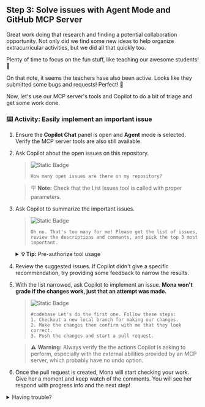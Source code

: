 ## Step 3: Solve issues with Agent Mode and GitHub MCP Server

Great work doing that research and finding a potential collaboration opportunity.
Not only did we find some new ideas to help organize extracurricular activities, but we did all that quickly too.

Plenty of time to focus on the fun stuff, like teaching our awesome students! 🌱

On that note, it seems the teachers have also been active.
Looks like they submitted some bugs and requests! Perfect! 🚀

Now, let's use our MCP server's tools and Copilot to do a bit of triage and get some work done.

### :keyboard: Activity: Easily implement an important issue

1. Ensure the **Copilot Chat** panel is open and **Agent** mode is selected. Verify the MCP server tools are also still available.

1. Ask Copilot about the open issues on this repository.

   > ![Static Badge](https://img.shields.io/badge/-Prompt-text?style=social&logo=github%20copilot)
   >
   > ```prompt
   > How many open issues are there on my repository?
   > ```

   > 🪧 **Note:** Check that the List Issues tool is called with proper parameters.

1. Ask Copilot to summarize the important issues.

   > ![Static Badge](https://img.shields.io/badge/-Prompt-text?style=social&logo=github%20copilot)
   >
   > ```prompt
   > Oh no. That's too many for me! Please get the list of issues,
   > review the descriptions and comments, and pick the top 3 most important.
   > ```

   <details>
   <summary> <b> 💡 Tip:</b> Pre-authorize tool usage</summary><br/>

   If Copilot uses a tool often, you can proactively grant permission for the rest of the conversation session.

   <img width="350" src="https://github.com/user-attachments/assets/d741191e-4d98-489d-92d2-f1069fd6c34e"/>

   </details>

1. Review the suggested issues. If Copilot didn't give a specific recommendation, try providing some feedback to narrow the results.

1. With the list narrowed, ask Copilot to implement an issue. **Mona won't grade if the changes work, just that an attempt was made.**

   > ![Static Badge](https://img.shields.io/badge/-Prompt-text?style=social&logo=github%20copilot)
   >
   > ```prompt
   > #codebase Let's do the first one. Follow these steps:
   > 1. Checkout a new local branch for making our changes.
   > 2. Make the changes then confirm with me that they look correct.
   > 3. Push the changes and start a pull request.
   > ```

   > ⚠️ **Warning:** Always verify the the actions Copilot is asking to perform, especially with the external abilities provided by an MCP server, which probably have no undo option.

1. Once the pull request is created, Mona will start checking your work. Give her a moment and keep watch of the comments. You will see her respond with progress info and the next step!

<details>
<summary>Having trouble?</summary><br/>

- If tools are not being requested, verify your MCP configuration is correct.
- If Copilot cannot retrieve results, verify you are using this Codespace's token or a Personal Access Token (PAT) with appropriate permissions. By default, the codespace token we are using only has access to this repository.

</details>
